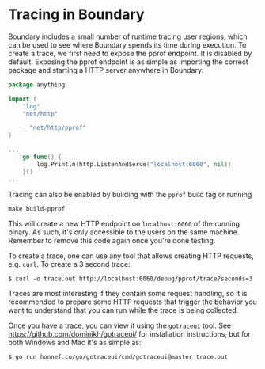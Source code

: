 # Tracing in Boundary

Boundary includes a small number of runtime tracing user regions, which can be used to see where Boundary spends its time during execution.
To create a trace, we first need to expose the pprof endpoint. It is disabled by default. Exposing the pprof endpoint is as simple as importing the correct package and starting a HTTP server anywhere in Boundary:

```go
package anything

import (
    "log"
    "net/http"

    _ "net/http/pprof"
)

...
	go func() {
		log.Println(http.ListenAndServe("localhost:6060", nil))
	}()
...
```

Tracing can also be enabled by building with the `pprof` build tag or running

```
make build-pprof 
```

This will create a new HTTP endpoint on `localhost:6060` of the running binary. As such, it's only accessible to the users on the same machine.
Remember to remove this code again once you're done testing.

To create a trace, one can use any tool that allows creating HTTP requests, e.g. `curl`. To create a 3 second trace:

```
$ curl -o trace.out http://localhost:6060/debug/pprof/trace?seconds=3
```

Traces are most interesting if they contain some request handling, so it is recommended to prepare some HTTP requests that trigger the behavior you want to understand that you can run while the trace is being collected.

Once you have a trace, you can view it using the `gotraceui` tool. See https://github.com/dominikh/gotraceui/ for installation instructions,
but for both Windows and Mac it's as simple as:

```
$ go run honnef.co/go/gotraceui/cmd/gotraceui@master trace.out
```

